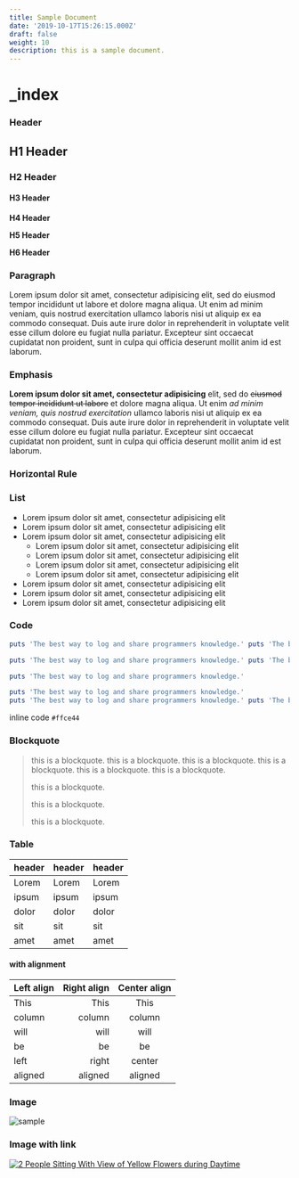 ```yaml
---
title: Sample Document
date: '2019-10-17T15:26:15.000Z'
draft: false
weight: 10
description: this is a sample document.
---
```


# \_index

### Header

## H1 Header

### H2 Header

#### H3 Header

**H4 Header**

**H5 Header**

**H6 Header**

### Paragraph

Lorem ipsum dolor sit amet, consectetur adipisicing elit, sed do eiusmod tempor incididunt ut labore et dolore magna aliqua. Ut enim ad minim veniam, quis nostrud exercitation ullamco laboris nisi ut aliquip ex ea commodo consequat. Duis aute irure dolor in reprehenderit in voluptate velit esse cillum dolore eu fugiat nulla pariatur. Excepteur sint occaecat cupidatat non proident, sunt in culpa qui officia deserunt mollit anim id est laborum.

### Emphasis

**Lorem ipsum dolor sit amet, consectetur adipisicing** elit, sed do ~~eiusmod tempor incididunt ut labore~~ et dolore magna aliqua. Ut enim _ad minim veniam, quis nostrud exercitation_ ullamco laboris nisi ut aliquip ex ea commodo consequat. Duis aute irure dolor in reprehenderit in voluptate velit esse cillum dolore eu fugiat nulla pariatur. Excepteur sint occaecat cupidatat non proident, sunt in culpa qui officia deserunt mollit anim id est laborum.

### Horizontal Rule

### List

* Lorem ipsum dolor sit amet, consectetur adipisicing elit
* Lorem ipsum dolor sit amet, consectetur adipisicing elit
* Lorem ipsum dolor sit amet, consectetur adipisicing elit
  * Lorem ipsum dolor sit amet, consectetur adipisicing elit
  * Lorem ipsum dolor sit amet, consectetur adipisicing elit
  * Lorem ipsum dolor sit amet, consectetur adipisicing elit
  * Lorem ipsum dolor sit amet, consectetur adipisicing elit
* Lorem ipsum dolor sit amet, consectetur adipisicing elit
* Lorem ipsum dolor sit amet, consectetur adipisicing elit
* Lorem ipsum dolor sit amet, consectetur adipisicing elit

### Code

```ruby
puts 'The best way to log and share programmers knowledge.' puts 'The best way to log and share programmers knowledge.'

puts 'The best way to log and share programmers knowledge.' puts 'The best way to log and share programmers knowledge.'

puts 'The best way to log and share programmers knowledge.'

puts 'The best way to log and share programmers knowledge.'
puts 'The best way to log and share programmers knowledge.' puts 'The best way to log and share programmers knowledge.'
```

inline code `#ffce44`

### Blockquote

> this is a blockquote. this is a blockquote. this is a blockquote. this is a blockquote. this is a blockquote. this is a blockquote.
>
> this is a blockquote.
>
> this is a blockquote.
>
> this is a blockquote.

### Table

| header | header | header |
| :--- | :--- | :--- |
| Lorem | Lorem | Lorem |
| ipsum | ipsum | ipsum |
| dolor | dolor | dolor |
| sit | sit | sit |
| amet | amet | amet |

#### with alignment

| Left align | Right align | Center align |
| :--- | ---: | :---: |
| This | This | This |
| column | column | column |
| will | will | will |
| be | be | be |
| left | right | center |
| aligned | aligned | aligned |

### Image

![sample](https://github.com/iot-arch/sbook/tree/f05540c5c5336c4ca3379be5c6fb01b2e713cbbe/images/pexels-photo-196666.jpeg)

### Image with link

[![2 People Sitting With View of Yellow Flowers during Daytime](https://github.com/iot-arch/sbook/tree/f05540c5c5336c4ca3379be5c6fb01b2e713cbbe/images/pexels-photo-196666.jpeg)](https://www.pexels.com/photo/2-people-sitting-with-view-of-yellow-flowers-during-daytime-196666/)


